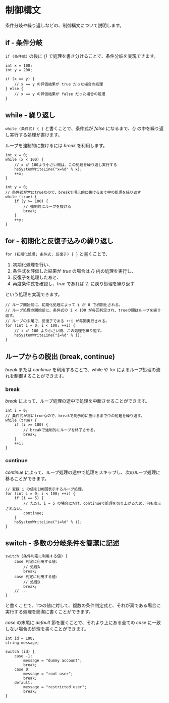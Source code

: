 # 制御構文

条件分岐や繰り返しなどの、制御構文について説明します。

## if - 条件分岐

`if (条件式)` の後に *{}* で処理を書き分けることで、条件分岐を実現できます。

```
int x = 100;
int y = 200;

if (x == y) {
    // x == y の評価結果が true だった場合の処理
} else {
    // x == y の評価結果が false だった場合の処理
}
```

## while - 繰り返し

`while (条件式) { }` と書くことで、条件式が *false* になるまで、*{}* の中を繰り返し実行する処理が書けます。

ループを強制的に抜けるには *break* を利用します。

```
int x = 0;
while (x < 100) {
    // x が 100より小さい間は、この処理を繰り返し実行する
    hsSystemWriteLine("x=%d" % x);
    ++x;
}

int y = 0;
// 条件式が常にtrueなので、breakで明示的に抜けるまで中の処理を繰り返す
while (true) {
    if (y >= 100) {
        // 強制的にループを抜ける
        break;
    }
    ++y;
}
```

## for - 初期化と反復子込みの繰り返し

`for (初期化処理; 条件式; 反復子) { }` と書くことで、

1. 初期化処理を行い、
2. 条件式を評価した結果が *true* の場合は *{}* 内の処理を実行し、
3. 反復子を処理したあと、
4. 再度条件式を確認し、*true* であれば 2. に戻り処理を繰り返す 

という処理を実現できます。
```
// ループ開始前に、初期化処理によって i が 0 で初期化される。
// ループ処理の開始前に、条件式の i < 100 が毎回判定され、trueの間はループを繰り返す。
// ループの末尾で、反復子である ++i が毎回実行される。
for (int i = 0; i < 100; ++i) {
    // i が 100 より小さい間、この処理を繰り返す。
    hsSystemWriteLine("i=%d" % i);
}
```

##  ループからの脱出 (break, continue)

*break* または *continue* を利用することで、while や for によるループ処理の流れを制御することができます。

### break

*break* によって、ループ処理の途中で処理を中断させることができます。
```
int i = 0;
// 条件式が常にtrueなので、breakで明示的に抜けるまで中の処理を繰り返す。
while (true) {
    if (i >= 100) {
        // breakで強制的にループを終了させる。
        break;
    }
    ++i;
}
```

### continue

*continue* によって、ループ処理の途中で処理をスキップし、次のループ処理に移ることができます。
```
// 変数 i の値を100回表示するループ処理。
for (int i = 0; i < 100; ++i) {
    if (i == 5) {
        // ただし i = 5 の場合にだけ、continueで処理を切り上げるため、何も表示されない。
        continue;
    }
    hsSystemWriteLine("i=%d" % i);
}
```

## switch - 多数の分岐条件を簡潔に記述

```
switch (条件判定に利用する値) {
    case 判定に利用する値:
        // 処理A
        break;
    case 判定に利用する値:
        // 処理B
        break;
    // ...
}
```

と書くことで、1つの値に対して、複数の条件判定式と、それが真である場合に実行する処理を簡潔に書くことができます。

*case* の末尾に *default* 節を置くことで、それより上にある全ての *case* に一致しない場合の処理を書くことができます。

```
int id = 100;
string message;

switch (id) {
    case -1:
        message = "dummy account";
        break;
    case 0:
        message = "root user";
        break;
    default:
        message = "restricted user";
        break;
}
```
